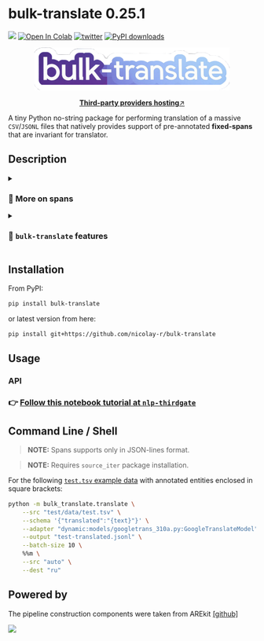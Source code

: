 # bulk-translate 0.25.1
![](https://img.shields.io/badge/Python-3.9-brightgreen.svg)
[![Open In Colab](https://colab.research.google.com/assets/colab-badge.svg)](https://colab.research.google.com/github/nicolay-r/bulk-translate/blob/master/bulk_translate_demo.ipynb)
[![twitter](https://img.shields.io/twitter/url/https/shields.io.svg?style=social)](https://x.com/nicolayr_/status/1871218031709323461)
[![PyPI downloads](https://img.shields.io/pypi/dm/bulk-translate.svg)](https://pypistats.org/packages/bulk-translate)

<p align="center">
    <img src="logo.png"/>
</p>
<p align="center">
  <a href="https://github.com/nicolay-r/nlp-thirdgate?tab=readme-ov-file#text-translation"><b>Third-party providers hosting</b>↗️</a>
</p>

A tiny Python no-string package for performing translation of a massive `CSV`/`JSONL` files that 
natively provides support of pre-annotated **fixed-spans** that are invariant for translator.

## Description
  
<details>
<summary>
  
### 📘 More on spans
</summary>

<p align="center">
    <img src="example.png"  width="600"/>
</p>

</details>
<details>
<summary>

### 📘 `bulk-translate` features
</summary>

The out-of-the box features of the `bulk-translate` are:
* ✅ Support of the `spans` for annotation / optional translation.
* ✅ Native Implementation of two translation modes:
  - `fast-mode`: exploits extra chars that could be used for grouping all the text parts into single batch with further deconstruction.
  - `accurate`: performs individual translation of each text part.
* ✅ No strings: you're free to adopt any LM / LLM backend.
  - Support `googletrans` by default.
 
</details>

## Installation

From PyPI: 
```bash
pip install bulk-translate
```

or latest version from here:
```bash
pip install git+https://github.com/nicolay-r/bulk-translate
```

## Usage

### API

### 👉 [Follow this notebook tutorial at `nlp-thirdgate`](https://github.com/nicolay-r/nlp-thirdgate/blob/master/tutorials/translate_texts_with_spans_via_googletrans.ipynb)


## Command Line / Shell 

> **NOTE:** Spans supports only in JSON-lines format.
 
> **NOTE:** Requires `source_iter` package installation.

For the following [`test.tsv` example data](/test/data/test.tsv) with annotated entities enclosed in square brackets:

```bash
python -m bulk_translate.translate \
    --src "test/data/test.tsv" \
    --schema '{"translated":"{text}"}' \
    --adapter "dynamic:models/googletrans_310a.py:GoogleTranslateModel" \
    --output "test-translated.jsonl" \
    --batch-size 10 \
    %%m \
    --src "auto" \
    --dest "ru"
```

## Powered by

The pipeline construction components were taken from AREkit [[github]](https://github.com/nicolay-r/AREkit)

<p float="left">
<a href="https://github.com/nicolay-r/AREkit"><img src="https://github.com/nicolay-r/ARElight/assets/14871187/01232f7a-970f-416c-b7a4-1cda48506afe"/></a>
</p>
